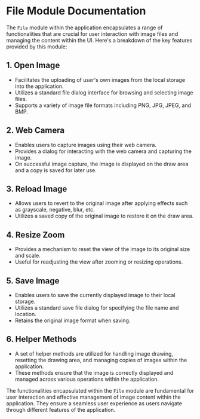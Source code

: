# File Module Documentation

The `File` module within the application encapsulates a range of functionalities that are crucial for user interaction with image files and managing the content within the UI. Here's a breakdown of the key features provided by this module:

## 1. Open Image
- Facilitates the uploading of user's own images from the local storage into the application.
- Utilizes a standard file dialog interface for browsing and selecting image files.
- Supports a variety of image file formats including PNG, JPG, JPEG, and BMP.

## 2. Web Camera
- Enables users to capture images using their web camera.
- Provides a dialog for interacting with the web camera and capturing the image.
- On successful image capture, the image is displayed on the draw area and a copy is saved for later use.

## 3. Reload Image
- Allows users to revert to the original image after applying effects such as grayscale, negative, blur, etc.
- Utilizes a saved copy of the original image to restore it on the draw area.

## 4. Resize Zoom
- Provides a mechanism to reset the view of the image to its original size and scale.
- Useful for readjusting the view after zooming or resizing operations.

## 5. Save Image
- Enables users to save the currently displayed image to their local storage.
- Utilizes a standard save file dialog for specifying the file name and location.
- Retains the original image format when saving.

## 6. Helper Methods
- A set of helper methods are utilized for handling image drawing, resetting the drawing area, and managing copies of images within the application.
- These methods ensure that the image is correctly displayed and managed across various operations within the application.

The functionalities encapsulated within the `File` module are fundamental for user interaction and effective management of image content within the application. They ensure a seamless user experience as users navigate through different features of the application.

